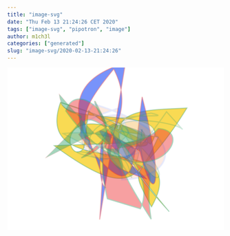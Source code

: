 ```yaml
---
title: "image-svg"
date: "Thu Feb 13 21:24:26 CET 2020"
tags: ["image-svg", "pipotron", "image"]
author: m1ch3l
categories: ["generated"]
slug: "image-svg/2020-02-13-21:24:26"
---
```


![](image.svg)
